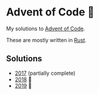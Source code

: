 # Advent of Code 🎄

My solutions to [Advent of Code](http://adventofcode.com/).

These are mostly written in [Rust](https://www.rust-lang.org/).

## Solutions
- [2017](2017) (partially complete)
- [2018](2018) 🌟
- [2019](2019) 🌟
